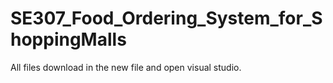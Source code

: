 # SE307_Food_Ordering_System_for_ShoppingMalls

All files download in the new file and open visual studio.
